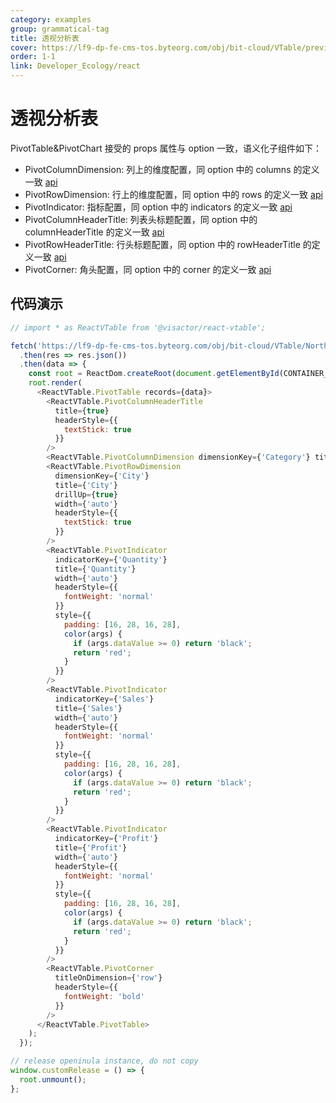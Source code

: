 ```yaml
---
category: examples
group: grammatical-tag
title: 透视分析表
cover: https://lf9-dp-fe-cms-tos.byteorg.com/obj/bit-cloud/VTable/preview/pivot-table.png
order: 1-1
link: Developer_Ecology/react
---
```


# 透视分析表

PivotTable&PivotChart 接受的 props 属性与 option 一致，语义化子组件如下：

- PivotColumnDimension: 列上的维度配置，同 option 中的 columns 的定义一致 [api](../../option/PivotTable-columns-text#headerType)
- PivotRowDimension: 行上的维度配置，同 option 中的 rows 的定义一致 [api](../../option/PivotTable-rows-text#headerType)
- PivotIndicator: 指标配置，同 option 中的 indicators 的定义一致 [api](../../option/PivotTable-indicators-text#cellType)
- PivotColumnHeaderTitle: 列表头标题配置，同 option 中的 columnHeaderTitle 的定义一致 [api](../../option/PivotTable#rowHeaderTitle)
- PivotRowHeaderTitle: 行头标题配置，同 option 中的 rowHeaderTitle 的定义一致 [api](../../option/PivotTable#columnHeaderTitle)
- PivotCorner: 角头配置，同 option 中的 corner 的定义一致 [api](../../option/PivotTable#corner)

## 代码演示

```javascript livedemo template=vtable-react
// import * as ReactVTable from '@visactor/react-vtable';

fetch('https://lf9-dp-fe-cms-tos.byteorg.com/obj/bit-cloud/VTable/North_American_Superstore_Pivot_data.json')
  .then(res => res.json())
  .then(data => {
    const root = ReactDom.createRoot(document.getElementById(CONTAINER_ID));
    root.render(
      <ReactVTable.PivotTable records={data}>
        <ReactVTable.PivotColumnHeaderTitle
          title={true}
          headerStyle={{
            textStick: true
          }}
        />
        <ReactVTable.PivotColumnDimension dimensionKey={'Category'} title={'Category'} width={'auto'} />
        <ReactVTable.PivotRowDimension
          dimensionKey={'City'}
          title={'City'}
          drillUp={true}
          width={'auto'}
          headerStyle={{
            textStick: true
          }}
        />
        <ReactVTable.PivotIndicator
          indicatorKey={'Quantity'}
          title={'Quantity'}
          width={'auto'}
          headerStyle={{
            fontWeight: 'normal'
          }}
          style={{
            padding: [16, 28, 16, 28],
            color(args) {
              if (args.dataValue >= 0) return 'black';
              return 'red';
            }
          }}
        />
        <ReactVTable.PivotIndicator
          indicatorKey={'Sales'}
          title={'Sales'}
          width={'auto'}
          headerStyle={{
            fontWeight: 'normal'
          }}
          style={{
            padding: [16, 28, 16, 28],
            color(args) {
              if (args.dataValue >= 0) return 'black';
              return 'red';
            }
          }}
        />
        <ReactVTable.PivotIndicator
          indicatorKey={'Profit'}
          title={'Profit'}
          width={'auto'}
          headerStyle={{
            fontWeight: 'normal'
          }}
          style={{
            padding: [16, 28, 16, 28],
            color(args) {
              if (args.dataValue >= 0) return 'black';
              return 'red';
            }
          }}
        />
        <ReactVTable.PivotCorner
          titleOnDimension={'row'}
          headerStyle={{
            fontWeight: 'bold'
          }}
        />
      </ReactVTable.PivotTable>
    );
  });

// release openinula instance, do not copy
window.customRelease = () => {
  root.unmount();
};
```
